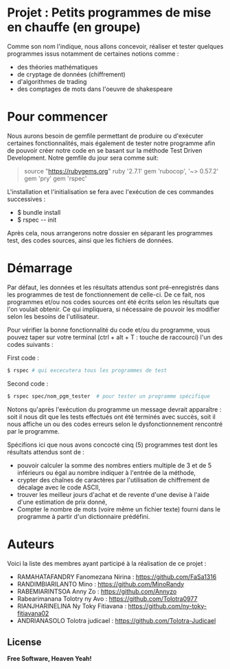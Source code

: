 # **Projet : Petits programmes de mise en chauffe (en groupe)**
Comme son nom l'indique, nous allons concevoir, réaliser et tester quelques programmes issus notamment de certaines notions comme :
  - des théories mathématiques
  - de cryptage de données (chiffrement)
  - d'algorithmes de trading
  - des comptages de mots dans l'oeuvre de shakespeare

# Pour commencer
Nous aurons besoin de gemfile permettant de produire ou d'exécuter certaines fonctionnalités, mais également de tester notre programme afin de pouvoir créer notre code en se basant sur la méthode Test Driven Development. Notre gemfile du jour sera comme suit:

> source "https://rubygems.org"
> ruby '2.7.1'
> gem 'rubocop', '~> 0.57.2'
> gem 'pry' gem 'rspec'

L'installation et l'initialisation se fera avec l'exécution de ces commandes successives :
- $ bundle install
- $ rspec -- init

Après cela, nous arrangerons notre dossier en séparant les programmes test,  des codes sources, ainsi que les fichiers de données.

# Démarrage

Par défaut, les données et les résultats attendus sont pré-enregistrés dans les programmes de test de fonctionnement de celle-ci. De ce fait, nos programmes et/ou nos codes sources ont été écrits selon les résultats que l'on voulait obtenir. Ce qui impliquera, si nécessaire de pouvoir les modifier selon les besoins de l'utilisateur.

Pour vérifier la bonne fonctionnalité du code et/ou du programme, vous pouvez taper sur votre terminal (ctrl + alt + T : touche de raccourci) l'un des codes suivants :

First code :
```sh
$ rspec # qui excecutera tous les programmes de test
```

Second code :
```sh
$ rspec spec/nom_pgm_tester  # pour tester un programme spécifique
```

Notons qu'après l'exécution du programme un message devrait apparaître : soit il nous dit que les tests effectués ont été terminés avec succès, soit il nous affiche un ou des codes erreurs selon le dysfonctionnement rencontré par le programme.

Spécifions ici que nous avons concocté cinq (5) programmes test dont les résultats attendus sont de :
- pouvoir calculer la somme des nombres entiers multiple de 3 et de 5 inférieurs ou égal au nombre indiquer à l'entrée de la méthode, 
- crypter des chaînes de caractères par l'utilisation de chiffrement de décalage avec le code ASCII,
- trouver les meilleur jours d'achat et de revente d'une devise à l'aide d'une estimation de prix donné,
- Compter le nombre de mots (voire même un fichier texte) fourni dans le programme à partir d'un dictionnaire prédéfini.  

# Auteurs
Voici la liste des membres ayant participé à la réalisation de ce projet :
 - RAMAHATAFANDRY Fanomezana Nirina : https://github.com/FaSa1316 
 - RANDIMBIARILANTO  Mino : https://github.com/MinoRandy
 - RABEMIARINTSOA Anny Zo : https://github.com/Annyzo
 - Rabearimanana Tolotry ny Avo : https://github.com/Tolotra0977
 - RIANJHARINELINA Ny Toky Fitiavana : https://github.com/ny-toky-fitiavana02
- ANDRIANASOLO Tolotra judicael :  https://github.com/Tolotra-Judicael

License
----
**Free Software, Heaven Yeah!**
